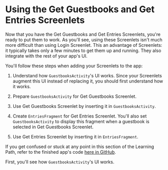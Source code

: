 # Using the Get Guestbooks and Get Entries Screenlets [](id=using-the-get-guestbooks-and-get-entries-screenlets)

Now that you have the Get Guestbooks and Get Entries Screenlets, you're ready to 
put them to work. As you'll see, using these Screenlets isn't much more 
difficult than using Login Screenlet. This an advantage of Screenlets: it 
typically takes only a few minutes to get them up and running. They also 
integrate with the rest of your app's UI. 

You'll follow these steps when adding your Screenlets to the app: 

1. Understand how `GuestbooksActivity`'s UI works. Since your Screenlets augment 
   this UI instead of replacing it, you should first understand how it works. 

2. Prepare `GuestbooksActivity` for Get Guestbooks Screenlet. 

3. Use Get Guestbooks Screenlet by inserting it in `GuestbooksActivity`. 

4. Create `EntriesFragment` for Get Entries Screenlet. You'll also set 
   `GuestbooksActivity` to display this fragment when a guestbook is selected in 
   Get Guestbooks Screenlet. 

5. Use Get Entries Screenlet by inserting it in `EntriesFragment`. 

If you get confused or stuck at any point in this section of the Learning Path, 
refer to the finished app's code 
[here in GitHub](https://github.com/liferay/liferay-docs/develop/learning-paths/mobile/code/screenlets-app/LiferayGuestbook). 

First, you'll see how `GuestbooksActivity`'s UI works. 
